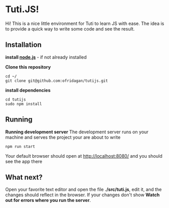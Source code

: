 # Tuti.JS!

Hi!
This is a nice little environment for Tuti to learn JS with ease.
The idea is to provide a quick way to write some code and see the result.


## Installation	

**install [node.js](https://nodejs.org/)** - if not already installed

**Clone this repository**

    cd ~/
    git clone git@github.com:ofridagan/tutijs.git

**install dependencies**

	cd tutijs
    sudo npm install

## Running

**Running development server**
The development server runs on your machine and serves the project your are about to write

    npm run start
  Your default browser should open at [http://localhost:8080/](http://localhost:8080/) and you should see the app there

## What next?

Open your favorite text editor and open the file **./src/tuti.js**, edit it, and the changes should reflect in the browser.
If your changes don't show **Watch out for errors where you run the server**.

